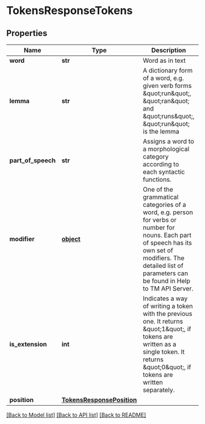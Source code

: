 # TokensResponseTokens

## Properties
Name | Type | Description | Notes
------------ | ------------- | ------------- | -------------
**word** | **str** | Word as in text | [optional] 
**lemma** | **str** | A dictionary form of a word, e.g. given verb forms \&quot;run\&quot;, \&quot;ran\&quot; and \&quot;runs\&quot;, \&quot;run\&quot; is the lemma | [optional] 
**part_of_speech** | **str** | Assigns a word to a morphological category according to each syntactic functions. | [optional] 
**modifier** | [**object**](.md) | One of the grammatical categories of a word, e.g. person for verbs or number for nouns. Each part of speech has its own set of modifiers.  The detailed list of parameters can be found in Help to TM API Server.  | [optional] 
**is_extension** | **int** | Indicates a way of writing a token with the previous one. It returns \&quot;1\&quot;, if tokens are written as a single token. It returns \&quot;0\&quot;, if tokens are written separately.  | [optional] 
**position** | [**TokensResponsePosition**](TokensResponsePosition.md) |  | [optional] 

[[Back to Model list]](../README.md#documentation-for-models) [[Back to API list]](../README.md#documentation-for-api-endpoints) [[Back to README]](../README.md)


